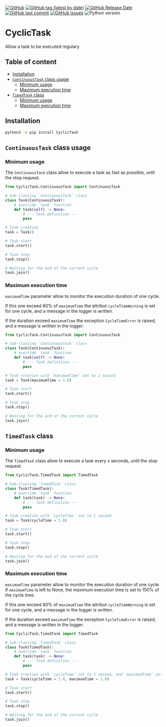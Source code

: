 [![GitHub](https://img.shields.io/github/license/ThunderTecke/CyclicTask)](https://github.com/ThunderTecke/CyclicTask/blob/develop/LICENSE)
[![GitHub tag (latest by date)](https://img.shields.io/github/v/tag/ThunderTecke/CyclicTask)](https://github.com/ThunderTecke/CyclicTask/releases)
[![GitHub Release Date](https://img.shields.io/github/release-date/ThunderTecke/CyclicTask)](https://github.com/ThunderTecke/CyclicTask/releases)
[![GitHub last commit](https://img.shields.io/github/last-commit/ThunderTecke/CyclicTask)](https://github.com/ThunderTecke/CyclicTask/commits)
[![GitHub issues](https://img.shields.io/github/issues/ThunderTecke/CyclicTask)](https://github.com/ThunderTecke/CyclicTask/issues)
![Python version](https://img.shields.io/badge/Python-v3.11-blue)

# CyclicTask <!-- omit in toc -->
Allow a task to be executed regulary

## Table of content <!-- omit in toc -->
- [Installation](#installation)
- [`ContinuousTask` class usage](#continuoustask-class-usage)
  - [Minimum usage](#minimum-usage)
  - [Maximum execution time](#maximum-execution-time)
- [`TimedTask` class](#timedtask-class)
  - [Minimum usage](#minimum-usage-1)
  - [Maximum execution time](#maximum-execution-time-1)

## Installation

```bash
python3 -m pip install CyclicTask
```

## `ContinuousTask` class usage
### Minimum usage

The `ContinuousTask` class allow to execute a task as fast as possible, until the stop request.

```Python
from CyclicTask.ContinuousTask import ContinuousTask

# Sub-classing `ContinuousTask` class
class Task(ContinuousTask):
    # override `task` function
    def task(self) -> None:
        # --- Task definition ---
        pass

# Task creation
task = Task()

# Task start
task.start()

# Task stop
task.stop()

# Waiting for the end of the current cycle
task.join()
```

### Maximum execution time
`maximumTime` parameter allow to monitor the execution duration of one cycle. 

If this one exceed 80% of `maximumTime` the attribut `cycleTimeWarning` is set for one cycle, and a message in the logger is written.

If the duration exceed `maximumTime` the exception `CycleTimeError` is raised, and a message is written in the logger.

```Python
from CyclicTask.ContinuousTask import ContinuousTask

# Sub-classing `ContinuousTask` class
class Task(ContinuousTask):
    # override `task` function
    def task(self) -> None:
        # --- Task definition ---
        pass

# Task creation with `maximumTime` set to 1 second
task = Task(maximumTime = 1.0)

# Task start
task.start()

# Task stop
task.stop()

# Waiting for the end of the current cycle
task.join()
```

## `TimedTask` class
### Minimum usage
The `TimedTask` class allow to execute a task every x seconds, until the stop request.

```Python
from CyclicTask.TimedTask import TimedTask

# Sub-classing `TimedTask` class
class Task(TimedTask):
    # override `task` function
    def task(task) -> None:
        # --- Task definition ---
        pass

# Task creation with `cycleTime` set to 1 second
task = Task(cycleTime = 1.0)

# Task start
task.start()

# Task stop
task.stop()

# Waiting for the end of the current cycle
task.join()
```

### Maximum execution time
`maximumTime` parameter allow to monitor the execution duration of one cycle.
If `maximumTime` is left to None, the maximum execution time is set to 150% of the cycle time.

If this one exceed 80% of `maximumTime` the attribut `cycleTimeWarning` is set for one cycle, and a message in the logger is written.

If the duration exceed `maximumTime` the exception `CycleTimeError` is raised, and a message is written in the logger.

```Python
from CyclicTask.TimedTask import TimedTask

# Sub-classing `TimedTask` class
class Task(TimedTask):
    # override `task` function
    def task(task) -> None:
        # --- Task definition ---
        pass

# Task creation with `cycleTime` set to 1 second, and `maximumTime` set to 1.0 second
task = Task(cycleTime = 1.0, maximumTime = 1.0)

# Task start
task.start()

# Task stop
task.stop()

# Waiting for the end of the current cycle
task.join()
```